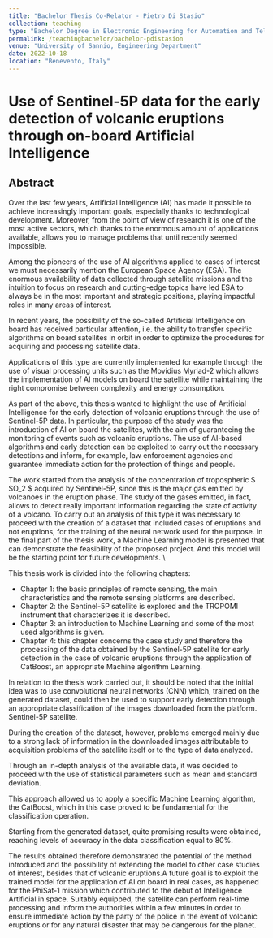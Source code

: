 ```yaml
---
title: "Bachelor Thesis Co-Relator - Pietro Di Stasio"
collection: teaching
type: "Bachelor Degree in Electronic Engineering for Automation and Telecommunications"
permalink: /teachingbachelor/bachelor-pdistasion
venue: "University of Sannio, Engineering Department"
date: 2022-10-18
location: "Benevento, Italy"
---
```


# Use of Sentinel-5P data for the early detection of volcanic eruptions through on-board Artificial Intelligence

## Abstract
Over the last few years, Artificial Intelligence (AI) has made it possible to achieve increasingly important goals, especially thanks to technological development. Moreover, from the point of view of research it is one of the most active sectors, which thanks to the enormous amount of applications available, allows you to manage problems that until recently seemed impossible.

Among the pioneers of the use of AI algorithms applied to cases of interest we must necessarily mention the European Space Agency (ESA). The enormous availability of data collected through satellite missions and the intuition to focus on research and cutting-edge topics have led ESA to always be in the most important and strategic positions, playing impactful roles in many areas of interest.

In recent years, the possibility of the so-called Artificial Intelligence on board has received particular attention, i.e. the ability to transfer specific algorithms on board satellites in orbit in order to optimize the procedures for acquiring and processing satellite data.

Applications of this type are currently implemented for example through the use of visual processing units such as the Movidius Myriad-2 which allows the implementation of AI models on board the satellite while maintaining the right compromise between complexity and energy consumption.

As part of the above, this thesis wanted to highlight the use of Artificial Intelligence for the early detection of volcanic eruptions through the use of Sentinel-5P data. In particular, the purpose of the study was the introduction of AI on board the satellites, with the aim of guaranteeing the monitoring of events such as volcanic eruptions. The use of AI-based algorithms and early detection can be exploited to carry out the necessary detections and inform, for example, law enforcement agencies and guarantee immediate action for the protection of things and people.

The work started from the analysis of the concentration of tropospheric $ SO_2 $ acquired by Sentinel-5P, since this is the major gas emitted by volcanoes in the eruption phase. The study of the gases emitted, in fact, allows to detect really important information regarding the state of activity of a volcano. To carry out an analysis of this type it was necessary to proceed with the creation of a dataset that included cases of eruptions and not eruptions, for the training of the neural network used for the purpose. In the final part of the thesis work, a Machine Learning model is presented that can demonstrate the feasibility of the proposed project. And this model will be the starting point for future developments. \\

This thesis work is divided into the following chapters:

- Chapter 1: the basic principles of remote sensing, the main characteristics and the remote sensing platforms are described.
- Chapter 2: the Sentinel-5P satellite is explored and the TROPOMI instrument that characterizes it is described.
- Chapter 3: an introduction to Machine Learning and some of the most used algorithms is given.
- Chapter 4: this chapter concerns the case study and therefore the processing of the data obtained by the Sentinel-5P satellite for early detection in the case of volcanic eruptions through the application of CatBoost, an appropriate Machine algorithm Learning.

In relation to the thesis work carried out, it should be noted that the initial idea was to use convolutional neural networks (CNN) which, trained on the generated dataset, could then be used to support early detection through an appropriate classification of the images downloaded from the platform. Sentinel-5P satellite.

During the creation of the dataset, however, problems emerged mainly due to a strong lack of information in the downloaded images attributable to acquisition problems of the satellite itself or to the type of data analyzed.

Through an in-depth analysis of the available data, it was decided to proceed with the use of statistical parameters such as mean and standard deviation.

This approach allowed us to apply a specific Machine Learning algorithm, the CatBoost, which in this case proved to be fundamental for the classification operation.

Starting from the generated dataset, quite promising results were obtained, reaching levels of accuracy in the
data classification equal to 80%.

The results obtained therefore demonstrated the potential of the method introduced and the possibility of extending the model to other case studies of interest, besides that of volcanic eruptions.A future goal is to exploit the trained model for the application of AI on board in real cases, as happened for the PhiSat-1 mission which contributed to the debut of Intelligence Artificial in space. Suitably equipped, the satellite can perform real-time processing and inform the authorities within a few minutes in order to ensure immediate action by the party of the police in the event of volcanic eruptions or for any natural disaster that may be dangerous for the planet.